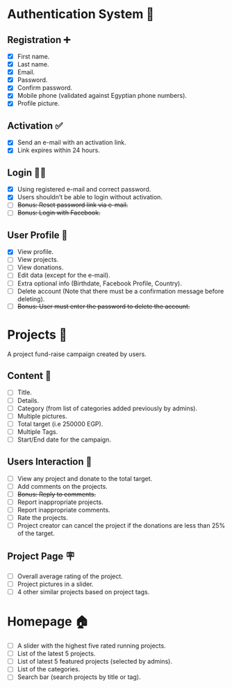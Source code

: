# Authentication System 🤝

## Registration ➕
- [x] First name.
- [x] Last name.
- [x] Email.
- [x] Password.
- [x] Confirm password.
- [x] Mobile phone (validated against Egyptian phone numbers).
- [x] Profile picture.

## Activation ✅
- [x] Send an e-mail with an activation link.
- [x] Link expires within 24 hours.

## Login ⛓️‍💥
- [x] Using registered e-mail and correct password.
- [x] Users shouldn’t be able to login without activation.
- [ ] ~~Bonus: Reset password link via e-mail.~~
- [ ] ~~Bonus: Login with Facebook.~~

## User Profile 👤
- [x] View profile.
- [ ] View projects.
- [ ] View donations.
- [ ] Edit data (except for the e-mail).
- [ ] Extra optional info (Birthdate, Facebook Profile, Country).
- [ ] Delete account (Note that there must be a confirmation message before deleting).
- [ ] ~~Bonus: User must enter the password to delete the account.~~

# Projects 🚩
A project fund-raise campaign created by users.

## Content 📝
- [ ] Title.
- [ ] Details.
- [ ] Category (from list of categories added previously by admins).
- [ ] Multiple pictures.
- [ ] Total target (i.e 250000 EGP).
- [ ] Multiple Tags.
- [ ] Start/End date for the campaign.

## Users Interaction 👥
- [ ] View any project and donate to the total target.
- [ ] Add comments on the projects.
- [ ] ~~Bonus: Reply to comments.~~
- [ ] Report inappropriate projects.
- [ ] Report inappropriate comments.
- [ ] Rate the projects.
- [ ] Project creator can cancel the project if the donations are less than 25% of the target.

## Project Page 🪧
- [ ] Overall average rating of the project.
- [ ] Project pictures in a slider.
- [ ] 4 other similar projects based on project tags.

# Homepage 🏠
- [ ] A slider with the highest five rated running projects.
- [ ] List of the latest 5 projects.
- [ ] List of latest 5 featured projects (selected by admins).
- [ ] List of the categories.
- [ ] Search bar (search projects by title or tag).